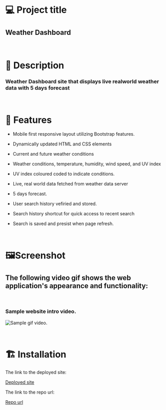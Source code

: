 # 💻 Project title

## Weather Dashboard

<br/>

# 📓 Description

### Weather Dashboard site that displays live realworld weather data with 5 days forecast

<br/>

# 🎇 Features

- Mobile first responsive layout utilizing Bootstrap features.

- Dynamically updated HTML and CSS elements

- Current and future weather conditions

- Weather conditions, temperature, humidity, wind speed, and UV index

- UV index coloured coded to indicate conditions.

- Live, real world data fetched from weather data server

- 5 days forecast.

- User search history vefiried and stored.

- Search history shortcut for quick access to recent search

- Search is saved and presist when page refresh.

<br/>

# ️🖼️Screenshot

## The following video gif shows the web application's appearance and functionality:

<br/>

### Sample website intro video.

![Sample gif video.](./assets/images/weather-dashboard.gif "video")

<br/>

# 🏗️ Installation

The link to the deployed site:

[Deployed site](https://devrayhe.github.io/weather-dashboard/)

The link to the repo url:

[Repo url](https://github.com/DevRayHE/weather-dashboard.git)
